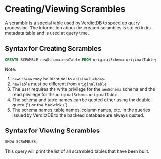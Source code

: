 # Creating/Viewing Scrambles

A scramble is a special table used by VerdictDB to speed up query processing. The information about the created scrambles is stored in its metadata table and is used at query time.


## Syntax for Creating Scrambles

```sql
CREATE SCRAMBLE newSchema.newTable FROM originalSchema.originalTable;
```

Note:

1. `newSchema` may be identical to `originalSchema`.
1. `newTable` must be different from `originalTable`.
1. The user requires the write privilege for the `newSchema` schema and the read privilege for the `originalSchema.originalTable`.
1. The schema and table names can be quoted either using the double-quote (") or the backtick (`).
1. The schema names, table names, column names, etc. in the queries issued by VerdictDB to the backend database are always quoted.

## Syntax for Viewing Scrambles

```sql
SHOW SCRAMBLES;
```

This query will print the list of all scrambled tables that have been built.